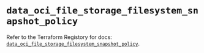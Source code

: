 # `data_oci_file_storage_filesystem_snapshot_policy`

Refer to the Terraform Registory for docs: [`data_oci_file_storage_filesystem_snapshot_policy`](https://registry.terraform.io/providers/oracle/oci/6.18.0/docs/data-sources/file_storage_filesystem_snapshot_policy).
